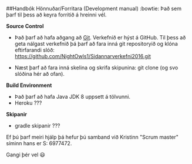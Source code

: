 ﻿##Handbók Hönnuðar/Forritara (Development manual) :bowtie:
Það sem þarf til þess að keyra forritið á hreinni vél.

**Source Control**

 * Það þarf að hafa aðgang að [Git](https://www.github.com). Verkefnið er hýst á GitHub. 
   Til þess að geta nálgast verkefnið þá þarf að fara 
   inná git repositoryið og klóna eftirfarandi slóð:
   https://github.com/NightOwls1/Sidannarverkefni2016.git

 * Næst þarf að fara inná skelina og skrifa skipunina: 
   git clone (og svo slóðina hér að ofan).



**Build Environment**

 * Það þarf að hafa Java JDK 8 uppsett á tölvunni.
 * Heroku ???

**Skipanir**

 * gradle skipanir ???



Ef þú þarf meiri hjálp þá hefur þú samband við Kristinn "Scrum master" 
síminn hans er S: 6977472.


Gangi þér vel :smiley:


